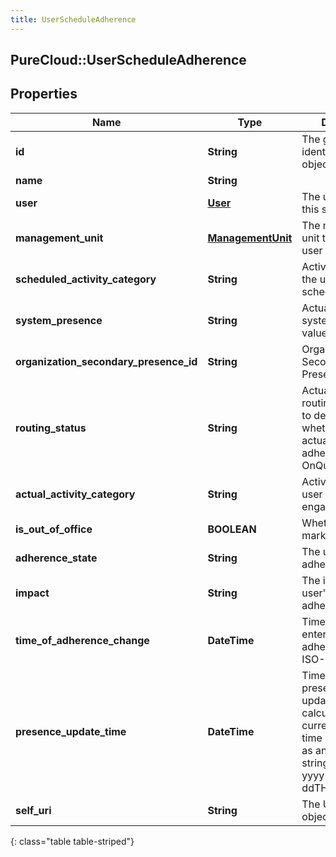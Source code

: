 ```yaml
---
title: UserScheduleAdherence
---
```

## PureCloud::UserScheduleAdherence

## Properties

|Name | Type | Description | Notes|
|------------ | ------------- | ------------- | -------------|
| **id** | **String** | The globally unique identifier for the object. | [optional] |
| **name** | **String** |  | [optional] |
| **user** | [**User**](User.html) | The user for whom this status applies | [optional] |
| **management_unit** | [**ManagementUnit**](ManagementUnit.html) | The management unit to which this user belongs | [optional] |
| **scheduled_activity_category** | **String** | Activity for which the user is scheduled | [optional] |
| **system_presence** | **String** | Actual underlying system presence value | [optional] |
| **organization_secondary_presence_id** | **String** | Organization Secondary Presence Id. | [optional] |
| **routing_status** | **String** | Actual underlying routing status, used to determine whether a user is actually in adherence when OnQueue | [optional] |
| **actual_activity_category** | **String** | Activity in which the user is actually engaged | [optional] |
| **is_out_of_office** | **BOOLEAN** | Whether the user is marked OutOfOffice | [optional] |
| **adherence_state** | **String** | The user&#39;s current adherence state | [optional] |
| **impact** | **String** | The impact of the user&#39;s current adherenceState | [optional] |
| **time_of_adherence_change** | **DateTime** | Time when the user entered the current adherenceState in ISO-8601 format | [optional] |
| **presence_update_time** | **DateTime** | Time when presence was last updated.  Used to calculate time in current status. Date time is represented as an ISO-8601 string. For example: yyyy-MM-ddTHH:mm:ss.SSSZ | [optional] |
| **self_uri** | **String** | The URI for this object | [optional] |
{: class="table table-striped"}


